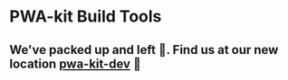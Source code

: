 # PWA-kit Build Tools

## We've packed up and left 👋. Find us at our new location [pwa-kit-dev](https://www.npmjs.com/package/pwa-kit-dev) 🚛
